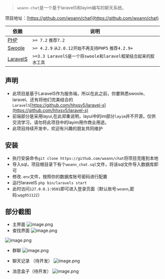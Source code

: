 > `woann-chat`是一个基于laravelS和layim编写的聊天系统。

项目地址：[https://github.com/woann/chat](https://github.com/woann/chat)

| 依赖 | 说明 |
| -------- | -------- |
| [PHP](https://secure.php.net/manual/zh/install.php) | `>= 7.2` `推荐7.2` |
| [Swoole](https://www.swoole.com/) | `>= 4.2.9` `从2.0.12开始不再支持PHP5` `推荐4.2.9+` |
| [LaravelS](https://github.com/hhxsv5/laravel-s) | `>=3.3 LaravelS是一个将swoole和laravel框架结合起来的胶水工具` |

## 声明
* 此项目是基于LaravelS作为服务端，所以在此之前，你要熟悉swoole、laravel、还有将他们完美结合的`LaravelS`[https://github.com/hhxsv5/laravel-s](https://github.com/hhxsv5/laravel-s)
* 前端部分是采用layui,在此郑重说明，layui中的im部分`layim`并不开源，仅供交流学习，请勿将此项目中的layim用作商业用途。
* 此项目持续开发中，欢迎有兴趣的朋友共同维护

## 安装
* 执行安装命令`git clone https://github.com/woann/chat`将项目克隆到本地
* 导入sql，项目根目录下有个`woann_chat.sql`文件，将该sql文件导入数据库即可
* 修改`.env`文件，按照你的数据库账号密码进行配置
* 运行laravelS `php bin/laravels start`
* 此时访问`127.0.0.1:9501`即可进入登录页面（默认账号:`woann`,密码:`wqg951122`）

## 部分截图
* 主界面
![image.png](https://upload-images.jianshu.io/upload_images/9160823-0f62484f5e3b6891.png?imageMogr2/auto-orient/strip%7CimageView2/2/w/1240)
* 查找界面
![image.png](https://upload-images.jianshu.io/upload_images/9160823-01841a3135a6e2ce.png?imageMogr2/auto-orient/strip%7CimageView2/2/w/1240)


![image.png](https://upload-images.jianshu.io/upload_images/9160823-55c8e11c54a45cb4.png?imageMogr2/auto-orient/strip%7CimageView2/2/w/1240)
* 群聊
![image.png](https://upload-images.jianshu.io/upload_images/9160823-337160b3880bc1d0.png?imageMogr2/auto-orient/strip%7CimageView2/2/w/1240)
* 聊天记录 （待开发）
![image.png](https://upload-images.jianshu.io/upload_images/9160823-070885583c4dcbb5.png?imageMogr2/auto-orient/strip%7CimageView2/2/w/1240)

* 消息盒子（待开发）
![image.png](https://upload-images.jianshu.io/upload_images/9160823-4c4f8f1f71fb37de.png?imageMogr2/auto-orient/strip%7CimageView2/2/w/1240)

